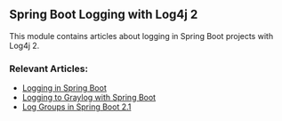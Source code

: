 ## Spring Boot Logging with Log4j 2

This module contains articles about logging in Spring Boot projects with Log4j 2.

### Relevant Articles: 
- [Logging in Spring Boot](https://www.baeldung.com/spring-boot-logging)
- [Logging to Graylog with Spring Boot](https://www.baeldung.com/graylog-with-spring-boot)
- [Log Groups in Spring Boot 2.1](https://www.baeldung.com/spring-boot-log-groups)
